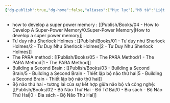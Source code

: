 ```yaml
---
{"dg-publish":true,"dg-home":false,"aliases":["Mục lục"],"Mô tả":"Liệt kê danh sách sách đã đọc.","title":null,"tags":["sach"],"dg-path":"Books/0 - Books.md","permalink":"/books/0-books/","dgPassFrontmatter":true,"updated":"2025-02-23T14:01:36.333+07:00"}
---
```


- how to develop a super power memory : [[Publish/Books/04 - How to Develop A Super-Power Memory/0.Super-Power Memory\|How to develop a super power memory]]
- Tư duy như Sherlock Holmes : [[Publish/Books/01 -  Tư duy như Sherlock Holmes/2 - Tư Duy Như Sherlock Holmes\|2 - Tư Duy Như Sherlock Holmes]]
- The PARA method : [[Publish/Books/05 - The PARA Method/1 - The PARA Method\|1 - The PARA Method]]
- Building a Second Brain : [[Publish/Books/03 - Building a Second Brain/5 - Building a Second Brain - Thiết lập bộ não thứ hai\|5 - Building a Second Brain - Thiết lập bộ não thứ hai]]
- Bộ não thứ hai - tương lai của sự kết hợp giữa não bộ và công nghệ: [[Publish/Books/02 - Bộ Não Thứ Hai - Đồ Tử Bái/0 - Bìa sách - Bộ Não Thứ Hai\|0 - Bìa sách - Bộ Não Thứ Hai]]